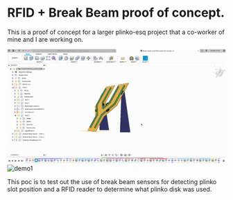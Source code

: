 # RFID + Break Beam proof of concept.

This is a proof of concept for a larger plinko-esq project that a co-worker of mine and I are working on.

![demo2](readme_attachments/fusion-demo2.gif)
![demo1](readme_attachments/fusion-demo1.gif)

This poc is to test out the use of break beam sensors for detecting plinko slot position and a RFID reader to determine what plinko disk was used.

